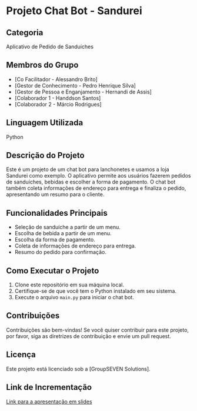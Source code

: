 # Projeto Chat Bot - Sandurei

## Categoria
Aplicativo de Pedido de Sanduíches

## Membros do Grupo
- [Co Facilitador - Alessandro Brito]
- [Gestor de Conhecimento - Pedro Henrique Silva]
- [Gestor de Pessoa e Enganjamento - Hernandi de Assis]
- [Colaborador 1 - Handdson Santos]
- [Colaborador 2 - Márcio Rodrigues]

## Linguagem Utilizada
Python

## Descrição do Projeto
Este é um projeto de um chat bot para lanchonetes e usamos a loja Sandurei como exemplo. O aplicativo permite aos usuários fazerem pedidos de sanduíches, bebidas e escolher a forma de pagamento. O chat bot também coleta informações de endereço para entrega e finaliza o pedido, apresentando um resumo para o cliente.

## Funcionalidades Principais
- Seleção de sanduíche a partir de um menu.
- Escolha de bebida a partir de um menu.
- Escolha da forma de pagamento.
- Coleta de informações de endereço para entrega.
- Resumo do pedido para confirmação.

## Como Executar o Projeto
1. Clone este repositório em sua máquina local.
2. Certifique-se de que você tem o Python instalado em seu sistema.
3. Execute o arquivo `main.py` para iniciar o chat bot.

## Contribuições
Contribuições são bem-vindas! Se você quiser contribuir para este projeto, por favor, siga as diretrizes de contribuição e envie um pull request.

## Licença
Este projeto está licenciado sob a [GroupSEVEN Solutions].

## Link de Incrementação
[Link para a apresentação em slides](https://drive.google.com/drive/folders/1sW9d2TnksXivEzjM6AruTUKA66hZoTCG?usp=sharing)
